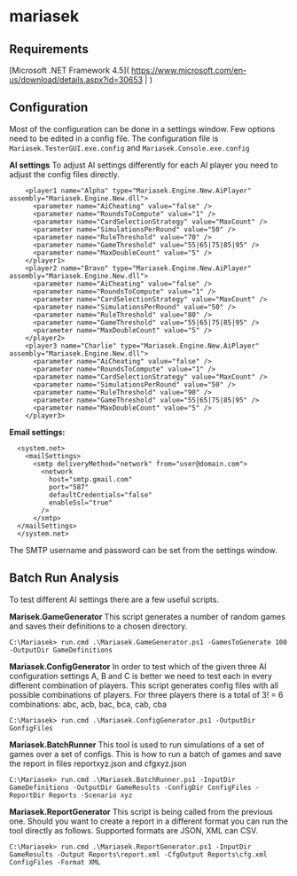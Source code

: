 # mariasek

Requirements
------------
[Microsoft .NET Framework 4.5]( https://www.microsoft.com/en-us/download/details.aspx?id=30653 | )

Configuration
-------------

Most of the configuration can be done in a settings window. Few options need to be edited in a config file.
The configuration file is `Mariasek.TesterGUI.exe.config` and `Mariasek.Console.exe.config`

**AI settings**
To adjust AI settings differently for each AI player you need to adjust the config files directly.

```
    <player1 name="Alpha" type="Mariasek.Engine.New.AiPlayer" assembly="Mariasek.Engine.New.dll">
      <parameter name="AiCheating" value="false" />
      <parameter name="RoundsToCompute" value="1" />
      <parameter name="CardSelectionStrategy" value="MaxCount" />
      <parameter name="SimulationsPerRound" value="50" />
      <parameter name="RuleThreshold" value="70" />
      <parameter name="GameThreshold" value="55|65|75|85|95" />
      <parameter name="MaxDoubleCount" value="5" />
    </player1>
    <player2 name="Bravo" type="Mariasek.Engine.New.AiPlayer" assembly="Mariasek.Engine.New.dll">
      <parameter name="AiCheating" value="false" />
      <parameter name="RoundsToCompute" value="1" />
      <parameter name="CardSelectionStrategy" value="MaxCount" />
      <parameter name="SimulationsPerRound" value="50" />
      <parameter name="RuleThreshold" value="80" />
      <parameter name="GameThreshold" value="55|65|75|85|95" />
      <parameter name="MaxDoubleCount" value="5" />
    </player2>
    <player3 name="Charlie" type="Mariasek.Engine.New.AiPlayer" assembly="Mariasek.Engine.New.dll">
      <parameter name="AiCheating" value="false" />
      <parameter name="RoundsToCompute" value="1" />
      <parameter name="CardSelectionStrategy" value="MaxCount" />
      <parameter name="SimulationsPerRound" value="50" />
      <parameter name="RuleThreshold" value="90" />
      <parameter name="GameThreshold" value="55|65|75|85|95" />
      <parameter name="MaxDoubleCount" value="5" />
    </player3>
```

**Email settings:**
```
  <system.net>
    <mailSettings>
  	  <smtp deliveryMethod="network" from="user@domain.com">
        <network
          host="smtp.gmail.com"
          port="587"
          defaultCredentials="false"
          enableSsl="true"
        />
      </smtp>
  </mailSettings>
  </system.net>
```
The SMTP username and password can be set from the settings window.

Batch Run Analysis
------------------

To test different AI settings there are a few useful scripts.

**Marisek.GameGenerator**
This script generates a number of random games and saves their definitions to a chosen directory.

```
C:\Mariasek> run.cmd .\Mariasek.GameGenerator.ps1 -GamesToGenerate 100 -OutputDir GameDefinitions
```

**Mariasek.ConfigGenerator**
In order to test which of the given three AI configuration settings A, B and C is better we need to test each in every different combination of players.
This script generates config files with all possible combinations of players. For three players there is a total of 3! = 6 combinations: abc, acb, bac, bca, cab, cba

```
C:\Mariasek> run.cmd .\Mariasek.ConfigGenerator.ps1 -OutputDir GonfigFiles
```

**Mariasek.BatchRunner**
This tool is used to run simulations of a set of games over a set of configs. This is how to run a batch of games and save the report in files reportxyz.json and cfgxyz.json

```
C:\Mariasek> run.cmd .\Mariasek.BatchRunner.ps1 -InputDir GameDefinitions -OutputDir GameResults -ConfigDir ConfigFiles -ReportDir Reports -Scenario xyz
```

**Mariasek.ReportGenerator**
This script is being called from the previous one. Should you want to create a report in a different format you can run the tool directly as follows.
Supported formats are JSON, XML can CSV. 
```
C:\Mariasek> run.cmd .\Mariasek.ReportGenerator.ps1 -InputDir GameResults -Output Reports\report.xml -CfgOutput Reports\cfg.xml ConfigFiles -Format XML
```
